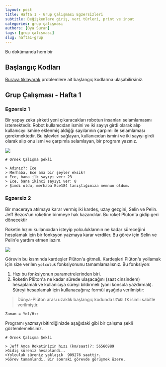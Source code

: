 ```yaml
---
layout: post
title: Hafta 1 - Grup Çalışması Egzersizleri
subtitle: Değişkenlere giriş, veri türleri, print ve input
categories: grup çalışması
authors: [Oya Suran]
tags: [grup çalışması]
slug: hafta1-grup
---
```


Bu dokümanda hem bir
## Başlangıç Kodları
[Buraya tıklayarak](https://drive.google.com/file/d/1DPuPqu3t3S9STTyBMe8pSxoxeXdI0vYR/view?usp=sharing) problemlere ait başlangıç kodlarına ulaşabilirsiniz.

## Grup Çalışması - Hafta 1

### Egzersiz 1

Bir yapay zeka şirketi yeni çıkaracakları robotun insanları selamlamasını istemektedir.
Robot kullanıcıdan ismini ve iki sayıyı girdi olarak alıp kullanıcıyı ismine eklenmiş aldığğı sayılarının çarpımı ile selamlaması gerekmektedir.
Bu işlevleri sağlayan, kullanıcıdan ismini ve iki sayıyı girdi olarak alıp onu ismi ve çarpımla selamlayan, 
bir program  yazınız.

![](https://www.indyturk.com/sites/default/files/styles/1368x911/public/article/main_image/2020/07/28/429736-771365760.jpg?itok=_FVhddNO)


```
# Örnek Çalışma Şekli

> Adınız?: Ece
> Merhaba, Ece ama bir şeyler eksik!
> Ece, bana ilk sayıyı ver: 23 
> Ece, bana ikinci sayıyı ver: 8
> Şimdi oldu, merhaba Ece184 tanıştığımıza memnun oldum.

```

### Egzersiz 2

Bir maceraya atılmaya karar vermiş iki kardeş, uzay gezgini, Selin ve Pelin.
Jeff Bezos'un roketine binmeye hak kazandılar. Bu roket Plüton'a gidip geri dönecektir

Roketin hızını kullanıcıdan isteyip yolculuklarının ne kadar süreceğini hesplamak için bir fonksyon yazmaya karar verdiler.
Bu görev için Selin ve Pelin'e yardım etmen lazım. 

![](https://dynaimage.cdn.cnn.com/cnn/digital-images/org/5d3af75a-a158-4d2a-b0c8-83d65730eaab.jpg)

 Görevin bu kısmında kardeşler Plüton'a gitmeli. Kardeşleri Plüton'a yollamak için size verilen `yolculuk` fonksiyonunu tamamlamalısnız.
 Bu fonksiyon:
 1. Hızı bu fonksiyonun parametrelerinden biri.
 2. Roketin Plüton'a ne kadar sürede ulaşacağını (saat cinsindem) hesaplamalı ve kullanıcıya süreyi bildirmeli (yani konsola yazdırmalı). Süreyi hesaplamak için kullanacağınız formül aşağıda verilmiştir: 
> Dünya-Plüton arası uzaklık başlangıç kodunda `UZAKLIK` isimli sabitle verilmiştir.

```
Zaman = Yol/Hız
```

Programı yazmayı bitirdiğinizde aşağıdaki gibi bir çalışma şekli gözlemlemelisiniz.

```
# Örnek Çalışma Şekli

> Jeff Amca Roketinizin hızı (km/saat)?: 56566989
>Gidiş süreniz hesaplandı..
>Yolculuk süreniz yaklaşık  909276 saattir.
>Görev tamamlandı. Bir sonraki görevde görüşmek üzere.
```
